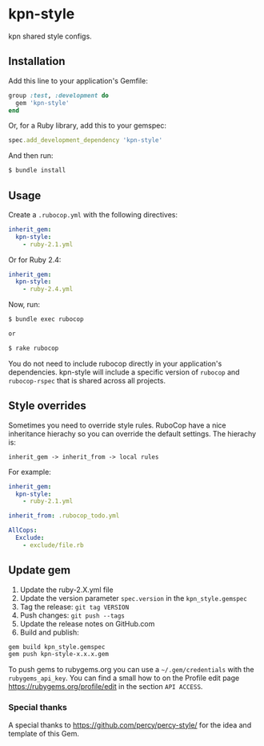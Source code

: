 # kpn-style

kpn shared style configs.

## Installation

Add this line to your application's Gemfile:

```ruby
group :test, :development do
  gem 'kpn-style'
end
```

Or, for a Ruby library, add this to your gemspec:

```ruby
spec.add_development_dependency 'kpn-style'
```

And then run:

```bash
$ bundle install
```

## Usage

Create a `.rubocop.yml` with the following directives:

```yaml
inherit_gem:
  kpn-style:
    - ruby-2.1.yml
```

Or for Ruby 2.4:

```yaml
inherit_gem:
  kpn-style:
    - ruby-2.4.yml
```

Now, run:

```bash
$ bundle exec rubocop

or

$ rake rubocop
```

You do not need to include rubocop directly in your application's dependencies. kpn-style will include a specific version of `rubocop` and `rubocop-rspec` that is shared across all projects.

## Style overrides

Sometimes you need to override style rules. RuboCop have a nice inheritance hierachy so you can override the default settings.
The hierachy is:

```
inherit_gem -> inherit_from -> local rules
```

For example:

```yaml
inherit_gem:
  kpn-style:
    - ruby-2.1.yml

inherit_from: .rubocop_todo.yml

AllCops:
  Exclude:
    - exclude/file.rb
```

## Update gem

1. Update the ruby-2.X.yml file
2. Update the version parameter `spec.version` in the `kpn_style.gemspec`
3. Tag the release: `git tag VERSION`
4. Push changes: `git push --tags`
5. Update the release notes on GitHub.com
6. Build and publish:

```bash
gem build kpn_style.gemspec
gem push kpn-style-x.x.x.gem
```

To push gems to rubygems.org you can use a `~/.gem/credentials` with the `rubygems_api_key`. You can find a small how to on the Profile edit page https://rubygems.org/profile/edit in the section `API ACCESS`.

### Special thanks

A special thanks to https://github.com/percy/percy-style/ for the idea and template of this Gem.

